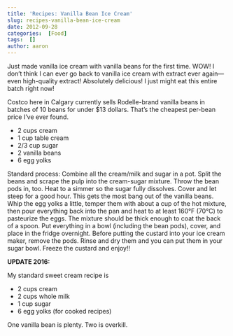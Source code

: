 ```yaml
---
title: 'Recipes: Vanilla Bean Ice Cream'
slug: recipes-vanilla-bean-ice-cream
date: 2012-09-28
categories:  [Food]
tags:  []
author: aaron
---
```


Just made vanilla ice cream with vanilla beans for the first time. WOW! I don’t think I can ever go back to vanilla ice cream with extract ever again—even high-quality extract! Absolutely delicious! I just might eat this entire batch right now!

Costco here in Calgary currently sells Rodelle-brand vanilla beans in batches of 10 beans for under $13 dollars. That’s the cheapest per-bean price I’ve ever found.

- 2 cups cream
- 1 cup table cream
- 2/3 cup sugar
- 2 vanilla beans
- 6 egg yolks

Standard process: Combine all the cream/milk and sugar in a pot. Split the beans and scrape the pulp into the cream-sugar mixture. Throw the bean pods in, too. Heat to a simmer so the sugar fully dissolves. Cover and let steep for a good hour. This gets the most bang out of the vanilla beans. Whip the egg yolks a little, temper them with about a cup of the hot mixture, then pour everything back into the pan and heat to at least 160°F (70°C) to pasteurize the eggs. The mixture should be thick enough to coat the back of a spoon. Put everything in a bowl (including the bean pods), cover, and place in the fridge overnight. Before putting the custard into your ice cream maker, remove the pods. Rinse and dry them and you can put them in your sugar bowl. Freeze the custard and enjoy!!

**UPDATE 2016:**

My standard sweet cream recipe is

- 2 cups cream
- 2 cups whole milk
- 1 cup sugar
- 6 egg yolks (for cooked recipes)

One vanilla bean is plenty. Two is overkill.
